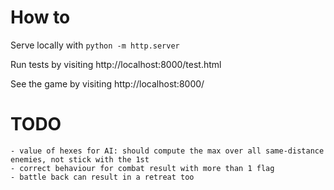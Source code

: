 
# How to

Serve locally with `python -m http.server`

Run tests by visiting http://localhost:8000/test.html

See the game by visiting http://localhost:8000/


# TODO

    - value of hexes for AI: should compute the max over all same-distance enemies, not stick with the 1st
    - correct behaviour for combat result with more than 1 flag
    - battle back can result in a retreat too
